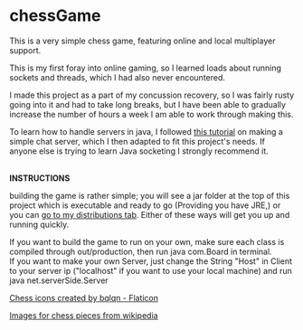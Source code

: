 # chessGame

This is a very simple chess game, featuring online and local multiplayer support.

This is my first foray into online gaming, so I learned loads about running sockets and threads, which I had also never encountered.

I made this project as a part of my concussion recovery, so I was fairly rusty going into it and had to take long breaks, but I have been able to gradually increase the number of hours a week I am able to work through making this.

To learn how to handle servers in java, I followed <a href = "https://www.codejava.net/java-se/networking/how-to-create-a-chat-console-application-in-java-using-socket" target = "_blank"> this tutorial</a> on making a simple chat server, which I then adapted to fit this project's needs. If anyone else is trying to learn Java socketing I strongly recommend it.

<br>
<b>INSTRUCTIONS</b>

building the game is rather simple; you will see a jar folder at the top of this project which is executable and ready to go (Providing you have JRE,) or you can <a href = "https://github.com/PatrickWhite02/chessGame/releases">go to my distributions tab</a>. Either of these ways will get you up and running quickly.

If you want to build the game to run on your own, make sure each class is compiled through out/production, then run java com.Board in terminal. 
<br>If you want to make your own Server, just change the String "Host" in Client to your server ip ("localhost" if you want to use your local machine) and run java net.serverSide.Server 


<a href="https://www.flaticon.com/free-icons/chess" title="chess icons" target="_blank">Chess icons created by bqlqn - Flaticon</a>

<a href="https://commons.wikimedia.org/wiki/Category:SVG_chess_pieces" target="_blank">Images for chess pieces from wikipedia</a>